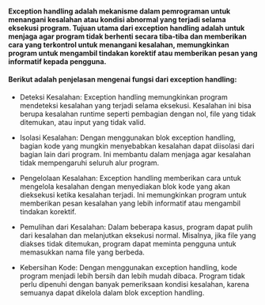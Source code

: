 #### Exception handling adalah mekanisme dalam pemrograman untuk menangani kesalahan atau kondisi abnormal yang terjadi selama eksekusi program. Tujuan utama dari exception handling adalah untuk menjaga agar program tidak berhenti secara tiba-tiba dan memberikan cara yang terkontrol untuk menangani kesalahan, memungkinkan program untuk mengambil tindakan korektif atau memberikan pesan yang informatif kepada pengguna.

#### Berikut adalah penjelasan mengenai fungsi dari exception handling:

- Deteksi Kesalahan: Exception handling memungkinkan program mendeteksi kesalahan yang terjadi selama eksekusi. Kesalahan ini bisa berupa kesalahan runtime seperti pembagian dengan nol, file yang tidak ditemukan, atau input yang tidak valid.

- Isolasi Kesalahan: Dengan menggunakan blok exception handling, bagian kode yang mungkin menyebabkan kesalahan dapat diisolasi dari bagian lain dari program. Ini membantu dalam menjaga agar kesalahan tidak mempengaruhi seluruh alur program.

- Pengelolaan Kesalahan: Exception handling memberikan cara untuk mengelola kesalahan dengan menyediakan blok kode yang akan dieksekusi ketika kesalahan terjadi. Ini memungkinkan program untuk memberikan pesan kesalahan yang lebih informatif atau mengambil tindakan korektif.

- Pemulihan dari Kesalahan: Dalam beberapa kasus, program dapat pulih dari kesalahan dan melanjutkan eksekusi normal. Misalnya, jika file yang diakses tidak ditemukan, program dapat meminta pengguna untuk memasukkan nama file yang berbeda.

- Kebersihan Kode: Dengan menggunakan exception handling, kode program menjadi lebih bersih dan lebih mudah dibaca. Program tidak perlu dipenuhi dengan banyak pemeriksaan kondisi kesalahan, karena semuanya dapat dikelola dalam blok exception handling.